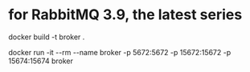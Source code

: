 # for RabbitMQ 3.9, the latest series

docker build -t broker .

docker run -it --rm --name broker -p 5672:5672 -p 15672:15672 -p 15674:15674 broker

